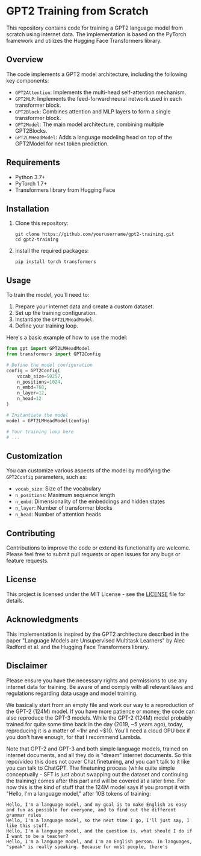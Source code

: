 # GPT2 Training from Scratch

This repository contains code for training a GPT2 language model from scratch using internet data. The implementation is based on the PyTorch framework and utilizes the Hugging Face Transformers library.

## Overview

The code implements a GPT2 model architecture, including the following key components:

- `GPT2Attention`: Implements the multi-head self-attention mechanism.
- `GPT2MLP`: Implements the feed-forward neural network used in each transformer block.
- `GPT2Block`: Combines attention and MLP layers to form a single transformer block.
- `GPT2Model`: The main model architecture, combining multiple GPT2Blocks.
- `GPT2LMHeadModel`: Adds a language modeling head on top of the GPT2Model for next token prediction.

## Requirements

- Python 3.7+
- PyTorch 1.7+
- Transformers library from Hugging Face

## Installation

1. Clone this repository:
   ```
   git clone https://github.com/yourusername/gpt2-training.git
   cd gpt2-training
   ```

2. Install the required packages:
   ```
   pip install torch transformers
   ```

## Usage

To train the model, you'll need to:

1. Prepare your internet data and create a custom dataset.
2. Set up the training configuration.
3. Instantiate the `GPT2LMHeadModel`.
4. Define your training loop.

Here's a basic example of how to use the model:

```python
from gpt import GPT2LMHeadModel
from transformers import GPT2Config

# Define the model configuration
config = GPT2Config(
    vocab_size=50257,
    n_positions=1024,
    n_embd=768,
    n_layer=12,
    n_head=12
)

# Instantiate the model
model = GPT2LMHeadModel(config)

# Your training loop here
# ...
```

## Customization

You can customize various aspects of the model by modifying the `GPT2Config` parameters, such as:

- `vocab_size`: Size of the vocabulary
- `n_positions`: Maximum sequence length
- `n_embd`: Dimensionality of the embeddings and hidden states
- `n_layer`: Number of transformer blocks
- `n_head`: Number of attention heads

## Contributing

Contributions to improve the code or extend its functionality are welcome. Please feel free to submit pull requests or open issues for any bugs or feature requests.

## License

This project is licensed under the MIT License - see the [LICENSE](LICENSE) file for details.

## Acknowledgments

This implementation is inspired by the GPT2 architecture described in the paper "Language Models are Unsupervised Multitask Learners" by Alec Radford et al. and the Hugging Face Transformers library.

## Disclaimer

Please ensure you have the necessary rights and permissions to use any internet data for training. Be aware of and comply with all relevant laws and regulations regarding data usage and model training.





We basically start from an empty file and work our way to a reproduction of the GPT-2 (124M) model. If you have more patience or money, the code can also reproduce the GPT-3 models. While the GPT-2 (124M) model probably trained for quite some time back in the day (2019, ~5 years ago), today, reproducing it is a matter of ~1hr and ~$10. You'll need a cloud GPU box if you don't have enough, for that I recommend Lambda.

Note that GPT-2 and GPT-3 and both simple language models, trained on internet documents, and all they do is "dream" internet documents. So this repo/video this does not cover Chat finetuning, and you can't talk to it like you can talk to ChatGPT. The finetuning process (while quite simple conceptually - SFT is just about swapping out the dataset and continuing the training) comes after this part and will be covered at a later time. For now this is the kind of stuff that the 124M model says if you prompt it with "Hello, I'm a language model," after 10B tokens of training:
```
Hello, I'm a language model, and my goal is to make English as easy and fun as possible for everyone, and to find out the different grammar rules
Hello, I'm a language model, so the next time I go, I'll just say, I like this stuff.
Hello, I'm a language model, and the question is, what should I do if I want to be a teacher?
Hello, I'm a language model, and I'm an English person. In languages, "speak" is really speaking. Because for most people, there's
```
